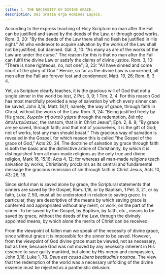 ```yaml
---
title: 1. THE NECESSITY OF DIVINE GRACE.
description: Dei Gratia erga Homines Lapsos.
---
```


According to the express teaching of Holy Scripture no man after the Fall can be justified and saved by the deeds of the Law, or through good works. Rom. 3, 20: "By the deeds of the Law there shall no flesh be justified in His sight." All who endeavor to acquire salvation by the works of the Law shall not be justified, but damned. Gal. 3, 10: "As many as are of the works of the Law are under the curse." The reason for this is that no man after the Fall can fulfil the divine Law or satisfy the claims of divine justice. Rom. 3, 10: "There is none righteous, no, not one"; 3, 23: "All have sinned and come short of the glory of God." Hence, so far as the divine Law is concerned, all men after the Fall are forever lost and condemned, Matt. 19, 26; Rom. 8, 3. 4.

Yet, as Scripture clearly teaches, it is the gracious will of God that not a single sinner in the world be lost, 2 Pet. 3, 9; 1 Tim. 2, 4. For this reason God has most mercifully provided a way of salvation by which every sinner can be saved, John 3,16; Matt. 18,11, namely, the way of grace, through faith in Christ, without the works of the Law. Rom. 3, 24: “Being justified freely by His grace, _δωρεὰν τῇ αὐτοῦ χάριτι_ through the redemption, _διὰ τῆς ἀπολυτρώσεως_, the ransom, that is in Christ Jesus”; Eph. 2, 8. 9; “By grace are ye saved, through faith; and that not of yourselves, it is the gift of God; not of works, lest any man should boast.” This gracious way of salvation is revealed in the Gospel, for which reason this is called “the Gospel of the grace of God,” Acts 20, 24. The doctrine of salvation by grace through faith is both the basic and the distinctive article of Christianity, by which it is distinguished from all man-made religions as the only true and divine religion, Mark 16, 15.16; Acts 4, 12; for whereas all man-made religions teach salvation by works, Christianity proclaims as its central and fundamental message the gracious remission of sin through faith in Christ Jesus, Acts 10, 43; 26, 18. 

Since sinful man is saved alone by grace, the Scriptural statements that sinners are saved by the Gospel, Rom. 1,16, or by Baptism, 1 Pet. 3, 21, or by faith, Luke 7, 50, must all be understood in relation to saving grace. In particular, they are descriptive of the means by which saving grace is conferred and appropriated without any merit, or work, on the part of the sinner. To be saved by the Gospel, by Baptism, by faith, etc., means to be saved by grace, without the deeds of the Law, through the divinely appointed means, by which alone the merits of Christ can be received. 

From the viewpoint of fallen man we speak of the necessity of divine grace, since without grace it is impossible for the sinner to be saved. However, from the viewpoint of God divine grace must be viewed, not as necessary, but as free, because God was not moved by any necessity inherent in His essence to save guilty mankind, but alone by His mercy and compassion, John 3,16; Luke 1, 78. _Deus est causa libera beatitudinis nostrae_. The view that the redemption of the world was a necessary unfolding of the divine essence must be rejected as a pantheistic delusion. 

